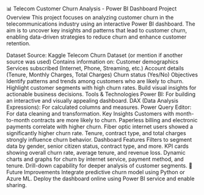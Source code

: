 📊 Telecom Customer Churn Analysis - Power BI Dashboard
Project Overview
This project focuses on analyzing customer churn in the telecommunications industry using an interactive Power BI dashboard. The aim is to uncover key insights and patterns that lead to customer churn, enabling data-driven strategies to reduce churn and enhance customer retention.

Dataset
Source: Kaggle Telecom Churn Dataset (or mention if another source was used)
Contains information on:
Customer demographics
Services subscribed (Internet, Phone, Streaming, etc.)
Account details (Tenure, Monthly Charges, Total Charges)
Churn status (Yes/No)
Objectives
Identify patterns and trends among customers who are likely to churn.
Highlight customer segments with high churn rates.
Build visual insights for actionable business decisions.
Tools & Technologies
Power BI: For building an interactive and visually appealing dashboard.
DAX (Data Analysis Expressions): For calculated columns and measures.
Power Query Editor: For data cleaning and transformation.
Key Insights
Customers with month-to-month contracts are more likely to churn.
Paperless billing and electronic payments correlate with higher churn.
Fiber optic internet users showed a significantly higher churn rate.
Tenure, contract type, and total charges strongly influence churn behavior.
Dashboard Features
Filters to segment data by gender, senior citizen status, contract type, and more.
KPI cards showing overall churn rate, average tenure, and revenue loss.
Dynamic charts and graphs for churn by internet service, payment method, and tenure.
Drill-down capability for deeper analysis of customer segments.
📌 Future Improvements
Integrate predictive churn model using Python or Azure ML.
Deploy the dashboard online using Power BI service and enable sharing.
